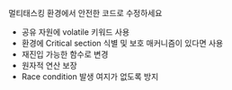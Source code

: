 멀티태스킹 환경에서 안전한 코드로 수정하세요
- 공유 자원에 volatile 키워드 사용
- 환경에 Critical section 식별 및 보호 매커니즘이 있다면 사용
- 재진입 가능한 함수로 변경
- 원자적 연산 보장
- Race condition 발생 여지가 없도록 방지